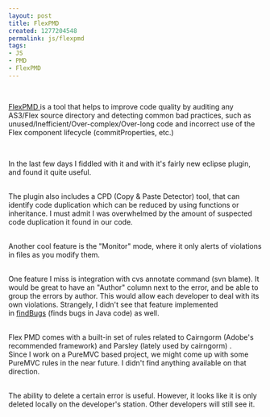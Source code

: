 ```yaml
---
layout: post
title: FlexPMD
created: 1277204548
permalink: js/flexpmd
tags:
- JS
- PMD
- FlexPMD
---
```

<p>&nbsp;</p>
<p><a href="http://opensource.adobe.com/wiki/display/flexpmd/FlexPMD">FlexPMD&nbsp;</a>is a tool that helps to improve code quality by auditing any AS3/Flex source directory and detecting common bad practices, such as unused/Inefficient/Over-complex/Over-long code and incorrect use of the Flex component lifecycle (commitProperties, etc.)</p>
<p>&nbsp;</p>
<p class="rteleft">In the last few days I fiddled with it and with it's fairly new eclipse plugin, and found it quite useful.</p>
<p class="rteleft"><br />
The plugin also includes a CPD (Copy &amp; Paste Detector) tool, that can identify code duplication which can be reduced by using functions or inheritance. I must admit I was overwhelmed by the amount of suspected code duplication it found in our code.</p>
<p class="rteleft"><br />
Another cool feature is the &quot;Monitor&quot; mode, where it only alerts of violations in files as you modify them.&nbsp;</p>
<p class="rteleft"><br />
One feature I miss is integration with cvs annotate command (svn blame). It would be great to have an &quot;Author&quot; column next to the error, and be able to group the errors by author. This would allow each developer to deal with its own violations.&nbsp;Strangely, I didn't see that feature implemented in&nbsp;<a href="http://findbugs.sourceforge.net/">findBugs</a>&nbsp;(finds bugs in Java code) as well.</p>
<p class="rteleft"><br />
Flex PMD comes with a built-in set of rules related to Cairngorm (Adobe's recommended framework) and Parsley (lately used by cairngorm) .<br />
Since I work on a PureMVC based project, we might come up with some PureMVC rules in the near future. I didn't find anything available on that direction.</p>
<p class="rteleft"><br />
The ability to delete a certain error is useful. However, it looks like it is only deleted locally on the developer's station. Other developers will still see it. <br />
&nbsp;</p>
<p>&nbsp;</p>
<p>&nbsp;</p>
